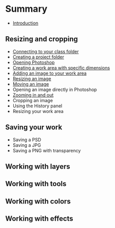 # Summary

* [Introduction](README.md)

## Resizing and cropping
* [Connecting to your class folder](connecting-to-your-class-folder.md)
* [Creating a project folder](creating-a-project-folder.md)
* [Opening Photoshop](opening-photoshop.md)
* [Creating a work area with specific dimensions](creating-a-work-area-with-specific-dimensions.md)
* [Adding an image to your work area](adding-an-image-to-your-work-area.md)
* [Resizing an image](resizing-an-image.md)
* [Moving an image](moving-an-image.md)
* Opening an image directly in Photoshop
* [Zooming in and out](zooming-in-and-out.md)
* Cropping an image
* Using the History panel
* Resizing your work area

## Saving your work
* Saving a PSD
* Saving a JPG
* Saving a PNG with transparency

## Working with layers

## Working with tools

## Working with colors

## Working with effects

